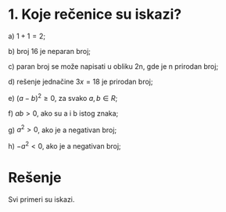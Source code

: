 # 1. Koje rečenice su iskazi?

a) $1 + 1 = 2$;

b) broj 16 je neparan broj;

c) paran broj se može napisati u obliku 2n, gde je n prirodan broj;

d) rešenje jednačine $3x = 18$ je prirodan broj;

e) $(a - b)^2 \ge 0$, za svako $a, b \in R$;

f) $ab > 0$, ako su a i b istog znaka;

g) $a^2 > 0$, ako je a negativan broj;

h) $-a^2 < 0$, ako je a negativan broj;

# Rešenje

Svi primeri su iskazi.